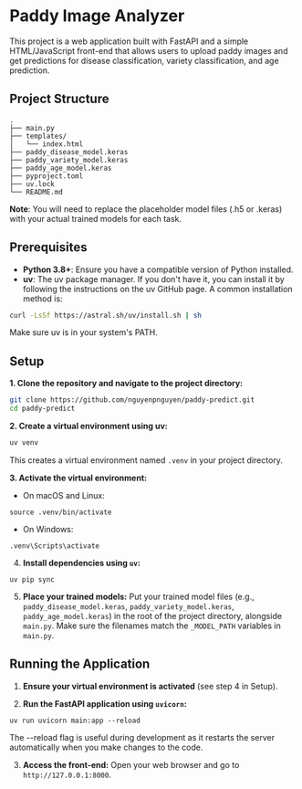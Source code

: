 # Paddy Image Analyzer

This project is a web application built with FastAPI and a simple HTML/JavaScript front-end that allows users to upload paddy images and get predictions for disease classification, variety classification, and age prediction.

## Project Structure

```
.
├── main.py
├── templates/
│   └── index.html
├── paddy_disease_model.keras
├── paddy_variety_model.keras
├── paddy_age_model.keras
├── pyproject.toml
├── uv.lock
└── README.md
```

**Note**: You will need to replace the placeholder model files (.h5 or .keras) with your actual trained models for each task.

## Prerequisites

- **Python 3.8+**: Ensure you have a compatible version of Python installed.
- **uv**: The uv package manager. If you don't have it, you can install it by following the instructions on the uv GitHub page. A common installation method is:

```sh
curl -LsSf https://astral.sh/uv/install.sh | sh 
```

Make sure uv is in your system's PATH.

## Setup

**1. Clone the repository and navigate to the project directory:**

```sh
git clone https://github.com/nguyenpnguyen/paddy-predict.git
cd paddy-predict
```

**2. Create a virtual environment using uv:**

```sh
uv venv
```

This creates a virtual environment named `.venv` in your project directory.

**3. Activate the virtual environment:**

- On macOS and Linux:

```
source .venv/bin/activate

```

- On Windows:

```
.venv\Scripts\activate

```

4. **Install dependencies using `uv`:**

```
uv pip sync
```

5. **Place your trained models:**
Put your trained model files (e.g., `paddy_disease_model.keras`, `paddy_variety_model.keras`, `paddy_age_model.keras`) in the root of the project directory, alongside `main.py`. Make sure the filenames match the `_MODEL_PATH` variables in `main.py`.

## Running the Application

1. **Ensure your virtual environment is activated** (see step 4 in Setup).

2. **Run the FastAPI application using `uvicorn`:**

```
uv run uvicorn main:app --reload
```

The --reload flag is useful during development as it restarts the server automatically when you make changes to the code.

3. **Access the front-end:**
Open your web browser and go to `http://127.0.0.1:8000`.

